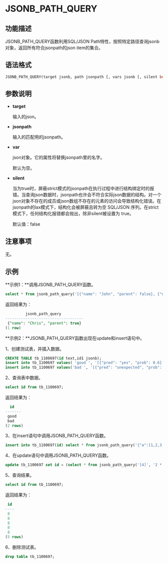 # JSONB_PATH_QUERY

## 功能描述

JSONB_PATH_QUERY函数利用SQL/JSON Path特性，按照特定路径查询jsonb对象，返回所有符合jsonpath的json item的集合。

## 语法格式

```sql
JSONB_PATH_QUERY(target jsonb, path jsonpath [, vars jsonb [, silent boolean]])
```

## 参数说明

- **target**

  输入的json。

- **jsonpath**

  输入的匹配用的jsonpath。

- **var**

  json对象。它的属性将替换jsonpath里的名字。

  默认为空。

- **silent**

  当为true时，屏蔽strict模式的jsonpath在执行过程中进行结构绑定时的报错。当查询json数据时，jsonpath也许会不符合实际json数据的结构。对一个json对象不存在的成员或json数组不存在的元素的访问会导致结构化错误。在jsonpath的lax模式下，结构化会被屏蔽且转为空 SQL/JSON 序列。在strict模式下，任何结构化报错都会抛出，除非silent被设置为 true。

  默认值：false

## 注意事项

无。

## 示例

**示例1：**调用JSONB_PATH_QUERY函数。

```sql
select * from jsonb_path_query('[{"name": "John", "parent": false}, {"name": "Chris", "parent": true}]', '$[*] ? (@.parent == true)') ;
```

返回结果为：

```sql
         jsonb_path_query
-----------------------------------
 {"name": "Chris", "parent": true}
(1 row)
```

**示例2：**JSONB_PATH_QUERY函数出现在update和insert语句中。

1、创建测试表，并插入数据。

```sql
CREATE TABLE tb_1100697(id text,id1 jsonb);
insert into tb_1100697 values( 'good ', '[{"pred": "yes", "prob": 0.6}, {"pred": "maybe", "prob": 0.4}, {"pred": "another", "prob": 0.7}]');
insert into tb_1100697 values('bad ', '[{"pred": "unexpected", "prob": 0.4}, {"pred": "uncool", "prob": 0.3}]');
```

2、查询表中数据。

```sql
select id from tb_1100697;
```

返回结果为：

```sql
  id
-------
 good
 bad
(2 rows)
```

3、在insert语句中调用JSONB_PATH_QUERY函数。

```sql
insert into tb_1100697(id) select * from jsonb_path_query('{"a":[1,2,3,4,5]}', '$.a[*] ? (@ >= $min && @ <= $max)', '{"min":2, "max":4}');
```

4、在update语句中调用JSONB_PATH_QUERY函数。

```sql
update tb_1100697 set id = (select * from jsonb_path_query('[4]', '2 * $[0]'));
```

5、查询结果。

```sql
select id from tb_1100697;
```

返回结果为：

```sql
 id
----
 8
 8
 8
 8
 8
(5 rows)
```

6、删除测试表。

```sql
drop table tb_1100697;
```

